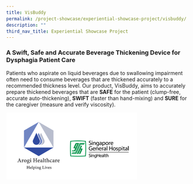 ```yaml
---
title: VisBuddy
permalink: /project-showcase/experiential-showcase-project/visbuddy/
description: ""
third_nav_title: Experiential Showcase Project
---
```

### A Swift, Safe and Accurate Beverage Thickening Device for Dysphagia Patient Care

Patients who aspirate on liquid beverages due to swallowing impairment often need to consume beverages that are thickened accurately to a recommended thickness level. Our product, VisBuddy, aims to accurately prepare thickened beverages that are **SAFE** for the patient (clump-free, accurate auto-thickening), **SWIFT** (faster than hand-mixing) and **SURE** for the caregiver (measure and verify viscosity).

<img style="width:70%" src="/images/Experiential%20Showcases/VisBuddy/visbuddy%20logos.png">
